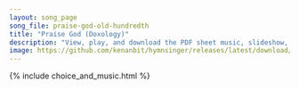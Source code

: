 ```yaml
---
layout: song_page
song_file: praise-god-old-hundredth
title: "Praise God (Doxology)"
description: "View, play, and download the PDF sheet music, slideshow, and audio. Lyrics: Praise God from whom all blessings flow; praise God all creatures here below; praise God above, ye heav'nly host; praise Father, Son, and Holy Ghost. ... english french spanish german christian 4part chords"
image: https://github.com/kenanbit/hymnsinger/releases/latest/download/praise-god-old-hundredth-trad.png
---
```


{% include choice_and_music.html %}